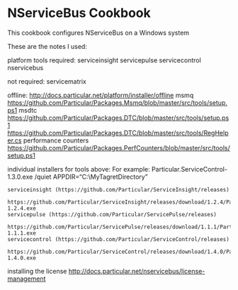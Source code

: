NServiceBus Cookbook
========================

This cookbook configures NServiceBus on a Windows system

These are the notes I used:

platform tools required:
  serviceinsight
  servicepulse
  servicecontrol
  nservicebus

not required:
  servicematrix

offline:
  http://docs.particular.net/platform/installer/offline
  msmq https://github.com/Particular/Packages.Msmq/blob/master/src/tools/setup.ps1
  msdtc https://github.com/Particular/Packages.DTC/blob/master/src/tools/setup.ps1
        https://github.com/Particular/Packages.DTC/blob/master/src/tools/RegHelper.cs
  performance counters https://github.com/Particular/Packages.PerfCounters/blob/master/src/tools/setup.ps1

  individual installers for tools above:
    For example: Particular.ServiceControl-1.3.0.exe /quiet APPDIR=“C:\MyTagretDirectory”

    serviceinsight (https://github.com/Particular/ServiceInsight/releases)
      https://github.com/Particular/ServiceInsight/releases/download/1.2.4/Particular.ServiceInsight-1.2.4.exe
    servicepulse (https://github.com/Particular/ServicePulse/releases)
      https://github.com/Particular/ServicePulse/releases/download/1.1.1/Particular.ServicePulse-1.1.1.exe
    servicecontrol (https://github.com/Particular/ServiceControl/releases)
      https://github.com/Particular/ServiceControl/releases/download/1.4.0/Particular.ServiceControl-1.4.0.exe

  installing the license
    http://docs.particular.net/nservicebus/license-management
